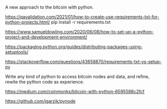 
A new approach to the bitcoin with python.

https://qavalidation.com/2021/01/how-to-create-use-requirements-txt-for-python-projects.html/
pip install -r requirements.txt

https://www.samueldowling.com/2020/06/08/how-to-set-up-a-python-project-and-development-environment/

https://packaging.python.org/guides/distributing-packages-using-setuptools/

https://stackoverflow.com/questions/43658870/requirements-txt-vs-setup-py



Write any kind of python to access bitcoin nodes and data,
and refine, rewite the python code as experience.

https://medium.com/coinmonks/bitcoin-with-python-6595588c2fcf

https://github.com/jgarzik/pynode
